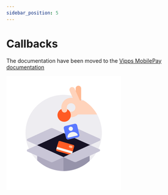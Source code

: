 ```yaml
---
sidebar_position: 5
---
```


# Callbacks
The documentation have been moved to the [Vipps MobilePay documentation](https://developer.vippsmobilepay.com/docs/APIs/psp-mp-api/mp-psp-api-api/#callbacks)


![docs](/img/icon_checkout.png)
